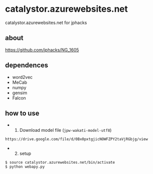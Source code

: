 # catalystor.azurewebsites.net
catalystor.azurewebsites.net for jphacks

## about

https://github.com/jphacks/NG_1605

## dependences

- word2vec
- MeCab
- numpy
- gensim
- Falcon

## how to use

- 1. Download model file (`jpw-wakati-model-utf8`)

```
https://drive.google.com/file/d/0Bx0pxtgjicNOWFZPY2taVjRGbjg/view
```

- 2. setup

```
$ source catalystor.azurewebsites.net/bin/activate
$ python webapy.py
```
